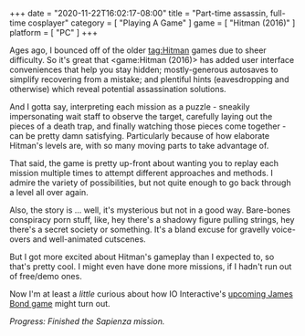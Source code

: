 +++
date = "2020-11-22T16:02:17-08:00"
title = "Part-time assassin, full-time cosplayer"
category = [ "Playing A Game" ]
game = [ "Hitman (2016)" ]
platform = [ "PC" ]
+++

Ages ago, I bounced off of the older <tag:Hitman> games due to sheer difficulty.  So it's great that <game:Hitman (2016)> has added user interface conveniences that help you stay hidden; mostly-generous autosaves to simplify recovering from a mistake; and plentiful hints (eavesdropping and otherwise) which reveal potential assassination solutions.

And I gotta say, interpreting each mission as a puzzle - sneakily impersonating wait staff to observe the target, carefully laying out the pieces of a death trap, and finally watching those pieces come together - can be pretty damn satisfying.  Particularly because of how elaborate Hitman's levels are, with so many moving parts to take advantage of.

That said, the game is pretty up-front about wanting you to replay each mission multiple times to attempt different approaches and methods.  I admire the variety of possibilities, but not quite enough to go back through a level all over again.

Also, the story is ... well, it's mysterious but not in a good way.  Bare-bones conspiracy porn stuff, like, hey there's a shadowy figure pulling strings, hey there's a secret society or something.  It's a bland excuse for gravelly voice-overs and well-animated cutscenes.

But I got more excited about Hitman's gameplay than I expected to, so that's pretty cool.  I might even have done more missions, if I hadn't run out of free/demo ones.

Now I'm at least a <i>little</i> curious about how IO Interactive's <a href="https://www.pcgamer.com/io-interactive-is-making-a-james-bond-game/">upcoming James Bond game</a> might turn out.

<i>Progress: Finished the Sapienza mission.</i>
